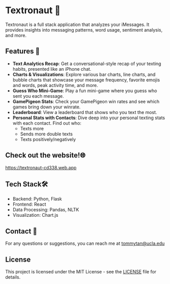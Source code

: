 # Textronaut 🚀

Textronaut is a full stack application that analyzes your iMessages. It provides insights into messaging patterns, word usage, sentiment analysis, and more.

## Features 🌟

- **Text Analytics Recap**: Get a conversational-style recap of your texting habits, presented like an iPhone chat.
- **Charts & Visualizations**: Explore various bar charts, line charts, and bubble charts that showcase your message frequency, favorite emojis and words, peak activity time, and more.
- **Guess Who Mini-Game**: Play a fun mini-game where you guess who sent you each message.
- **GamePigeon Stats**: Check your GamePigeon win rates and see which games bring down your winrate.
- **Leaderboard**: View a leaderboard that shows who you text the most.
- **Personal Stats with Contacts**: Dive deep into your personal texting stats with each contact. Find out who:
  - Texts more
  - Sends more double texts
  - Texts positively/negatively

## Check out the website!🌐

https://textronaut-cd338.web.app

## Tech Stack🛠️

- Backend: Python, Flask
- Frontend: React
- Data Processing: Pandas, NLTK
- Visualization: Chart.js

## Contact 📧

For any questions or suggestions, you can reach me at tommytan@ucla.edu

## License

This project is licensed under the MIT License - see the [LICENSE](./LICENSE) file for details.
